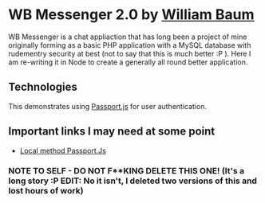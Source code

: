 # WB Messenger 2.0 by [William Baum](http://www.william-baum.com)
WB Messenger is a chat appliaction that has long been a project of mine originally forming as a basic PHP application with a MySQL database with rudementry security at best (not to say that this is much better :P ). Here I am re-writing it in Node to create a generally all round better application.

## Technologies

This demonstrates using [Passport.js](http://passportjs.org/) for user authentication.

## Important links I may need at some point
* [Local method Passport.Js](https://github.com/passport/express-4.x-local-example)

### NOTE TO SELF - DO NOT F\**KING DELETE THIS ONE! (It's a long story :P EDIT: No it isn't, I deleted two versions of this and lost hours of work)
